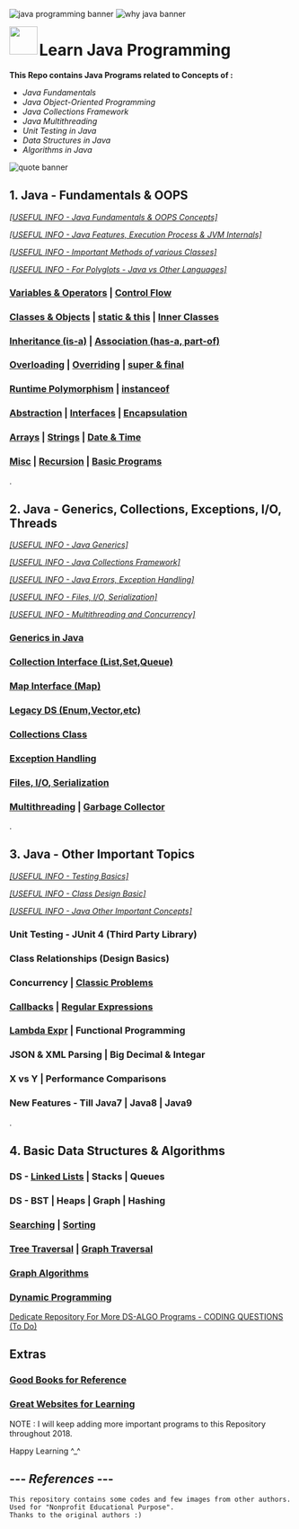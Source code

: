 ![java programming banner](https://user-images.githubusercontent.com/2780145/34820295-16f0a172-f6e6-11e7-880b-729faf8c6613.png)
![why java banner](https://user-images.githubusercontent.com/2780145/34820316-1f274436-f6e6-11e7-8c5f-269b08b3c08c.png)

<img src = "https://user-images.githubusercontent.com/2780145/34364478-7f0ef056-eaac-11e7-912a-c03fc4ab4743.png" align = "left" width = "50">

# Learn Java Programming

**This Repo contains Java Programs related to Concepts of :**
- *Java Fundamentals*
- *Java Object-Oriented Programming*
- *Java Collections Framework*
- *Java Multithreading*
- *Unit Testing in Java*
- *Data Structures in Java*
- *Algorithms in Java*

![quote banner](https://user-images.githubusercontent.com/2780145/34341843-fa43f72c-e9c5-11e7-88e8-f3b863448262.png)
## 1. Java - Fundamentals & OOPS
*[[USEFUL INFO - Java Fundamentals & OOPS Concepts]](Java-OOPS)*

*[[USEFUL INFO - Java Features, Execution Process & JVM Internals]](_moreReadMe/howItWorks)*

*[[USEFUL INFO - Important Methods of various Classes]](_moreReadMe/importantMethods)*

*[[USEFUL INFO - For Polyglots - Java vs Other Languages]](_moreReadMe/polyglot)*

### [Variables & Operators](Java-OOPS/variables_and_operators) | [Control Flow](Java-OOPS/control_flow) 

### [Classes & Objects](Java-OOPS/class_and_object) | [static & this](Java-OOPS/static_and_this) | [Inner Classes](Java-OOPS/inner_class)

### [Inheritance (is-a)](Java-OOPS/inheritance) | [Association (has-a, part-of)](Java-OOPS/association)

### [Overloading](Java-OOPS/method_overloading) | [Overriding](Java-OOPS/method_overriding) | [super & final](Java-OOPS/super_and_final)

### [Runtime Polymorphism](Java-OOPS/runtime_polymorphism) | [instanceof](Java-OOPS/instanceof)

### [Abstraction](Java-OOPS/abstraction) | [Interfaces](Java-OOPS/interfaces) | [Encapsulation](Java-OOPS/encapsulation)

### [Arrays](Java-OOPS/arrays) | [Strings](Java-OOPS/strings) | [Date & Time](Java-OOPS/date_time)

### [Misc](Java-OOPS/miscellaneous) | [Recursion](Java-OOPS/recursion) | [Basic Programs](Java-OOPS/basic_programs)

.

## 2. Java - Generics, Collections, Exceptions, I/O, Threads
*[[USEFUL INFO - Java Generics]](_moreReadMe/generics)*

*[[USEFUL INFO - Java Collections Framework]](Java-Collections)*

*[[USEFUL INFO - Java Errors, Exception Handling]](_moreReadMe/exceptions)*

*[[USEFUL INFO - Files, I/O, Serialization]](_moreReadMe/input_output)*

*[[USEFUL INFO - Multithreading and Concurrency]](_moreReadMe/multithreading)*

### [Generics in Java](Java-Collections/generics)

### [Collection Interface (List,Set,Queue)](Java-Collections/collection_interface)

### [Map Interface (Map)](Java-Collections/map_interface)

### [Legacy DS (Enum,Vector,etc)](Java-Collections/legacy_ds)

### [Collections Class](Java-Collections/collections_class)

### [Exception Handling](Java-Collections/exceptions)

### [Files, I/O, Serialization](Java-Collections/input_output)

### [Multithreading](Java-Collections/multithreading) | [Garbage Collector](Java-Collections/garbage_collector)

.

## 3. Java - Other Important Topics

*[[USEFUL INFO - Testing Basics]](_moreReadMe/testing)*

*[[USEFUL INFO - Class Design Basic]](_moreReadMe/class_relations)*

*[[USEFUL INFO - Java Other Important Concepts]](Java-Concepts)*

### Unit Testing - JUnit 4 (Third Party Library)

### Class Relationships (Design Basics)

### Concurrency | [Classic Problems](Java-Concepts/classic_problems) 

### [Callbacks](Java-Concepts/callbacks) | [Regular Expressions](Java-Concepts/regex)

### [Lambda Expr](Java-Concepts/lambda) | Functional Programming

### JSON & XML Parsing | Big Decimal & Integar

### X vs Y | Performance Comparisons

### New Features - Till Java7 | Java8 | Java9

.

## 4. Basic Data Structures & Algorithms

### DS - [Linked Lists](DS-Algo/linked_lists) | Stacks | Queues

### DS - BST | Heaps | Graph | Hashing

### [Searching](Algorithms/searching) | [Sorting](Algorithms/sorting)

### [Tree Traversal](Algorithms/tree_traversal) | [Graph Traversal](Algorithms/graph_traversal)

### [Graph Algorithms](Algorithms/graph_classic_algos)

### [Dynamic Programming](Algorithms/dynamic_programming)

[Dedicate Repository For More DS-ALGO Programs - CODING QUESTIONS (To Do)](https://github.com/Suryakant-Bharti/coding-interview-questions)

## Extras

### [Good Books for Reference](_moreReadMe/books)

### [Great Websites for Learning](_moreReadMe/websites)

NOTE : I will keep adding more important programs to this Repository throughout 2018. 

Happy Learning ^_^

--- *References* ---
--------------------
    This repository contains some codes and few images from other authors.
    Used for "Nonprofit Educational Purpose".
    Thanks to the original authors :)
